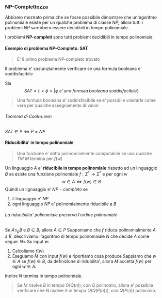 ### NP-Complettezza
Abbiamo mostrato prima che se fosse possibile dimostrare che un'agoritmo polinomiale esiste per un qualche problema di classe $NP$, allora tutti i problemi $NP$ sarebbero essere decidibili in tempo polinomiale.

I problemi **NP-completi** sono tutti problemi decidibili in tempo polinomiale.

#### Esempio di problema NP-Completo: SAT
> E' il primo problema NP-completo trovato

Il problema e' sostanzialmente verificare se una formula booleana e' soddisfacibile

Sia
$$SAT=\{<\phi>|\phi\;e'\;una\;formula\;booleana\;soddisfacibile\}$$

> Una formula booleana e' soddisfacibile se e' possibile valutarla come vera per qualche assegnamento di valori

###### Teorema di Cook-Levin
$SAT\in P \iff P=NP$

#### Riducibilita' in tempo polinomiale
> Una funzione e' detta polinomialmente computabile se una qualche *TM* $M$ termina per $f(w)$ 

Un linguaggio $A$ e' **riducibile in tempo polinomiale** rispetto ad un linguaggio $B$ se esiste una funzione polinomiale $f:\Sigma^*\to\Sigma^*$ e per ogni $w$
$$w\in A \iff f(w)\in B$$
Quindi un lignuaggio e' $NP-completo$ se 
1. il linguaggio e' $NP$
2. ogni linguaggio $NP$ e' polinomialmente riducibile a $B$
###### La riducibilita' polinomiale preserva l'ordine polinomiale
Se $A\le_p B$ e $B\in B$, allora $A\in P$
Supponiamo che $f$ riduca polinomialmente $A$ a $B$, descriviamo l'agoritmo  di tempo polinomaiale $N$ che decide $A$ come segue:
$N =$ Su input $w$:
1. Calcoliamo $f(w)$
2. Eseguamo $M$ con input $f(w)$ e riportiamo cosa produce
Sappiamo che $w\in A$ se $f(w)\in B$, da definizione di ridubilita', allora $M$ accetta $f(w)$ per ogni $w\in A$.

Inoltre $N$ termina in tempo polinomiale.

> Se $M$ risolve $B$ in tempo $O(Q(n))$, con $Q$ polinomio, allora e' possibile verificare che $N$ risolve $A$ in tempo $O(Q(P(n)))$, con $Q(P(n))$ polinomio.